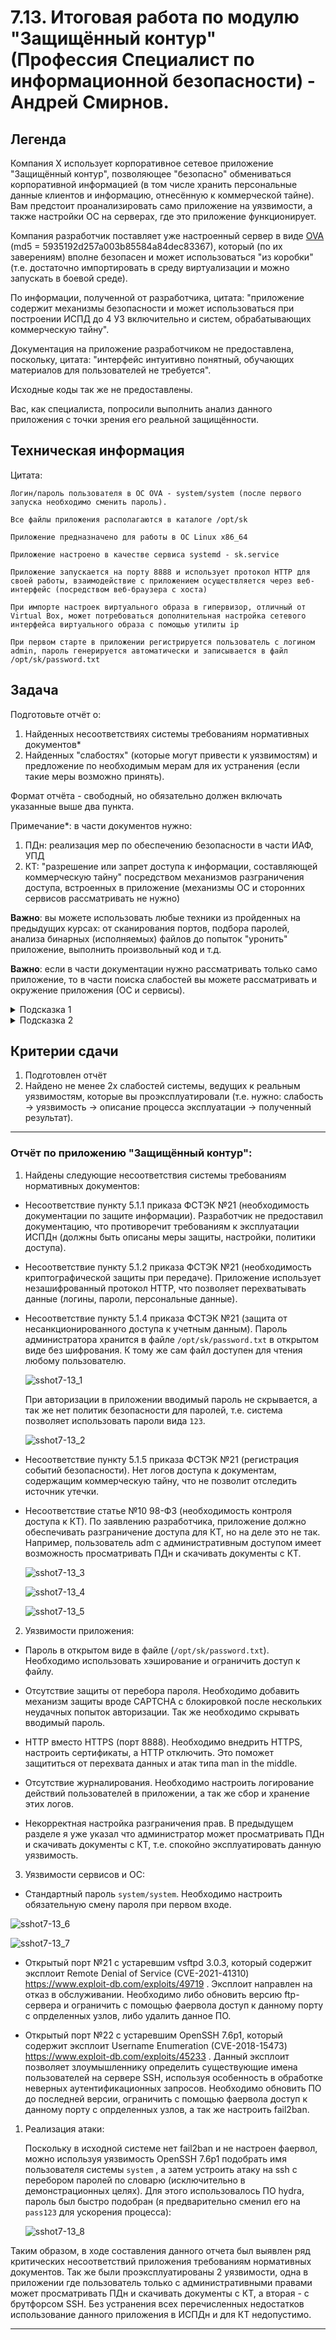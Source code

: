# 7.13. Итоговая работа по модулю "Защищённый контур" (Профессия Специалист по информационной безопасности) - Андрей Смирнов.

## Легенда

Компания Х использует корпоративное сетевое приложение "Защищённый контур", позволяющее "безопасно" обмениваться корпоративной информацией (в том числе хранить персональные данные клиентов и информацию, отнесённую к коммерческой тайне). Вам предстоит проанализировать само приложение на уязвимости, а также настройки ОС на серверах, где это приложение функционирует.

Компания разработчик поставляет уже настроенный сервер в виде [OVA](https://drive.google.com/file/d/1YMAQjcHKimoWVMCAr7G7-ZgNk1cvBaFU/view?usp=sharing) (md5 = 5935192d257a003b85584a84dec83367), который (по их заверениям) вполне безопасен и может использоваться "из коробки" (т.е. достаточно импортировать в среду виртуализации и можно запускать в боевой среде).

По информации, полученной от разработчика, цитата: "приложение содержит механизмы безопасности и может использоваться при построении ИСПД до 4 УЗ включительно и систем, обрабатывающих коммерческую тайну".

Документация на приложение разработчиком не предоставлена, поскольку, цитата: "интерфейс интуитивно понятный, обучающих материалов для пользователей не требуется".

Исходные коды так же не предоставлены.

Вас, как специалиста, попросили выполнить анализ данного приложения с точки зрения его реальной защищённости.

## Техническая информация

Цитата:
```
Логин/пароль пользователя в ОС OVA - system/system (после первого запуска необходимо сменить пароль).

Все файлы приложения располагаются в каталоге /opt/sk

Приложение предназначено для работы в ОС Linux x86_64

Приложение настроено в качестве сервиса systemd - sk.service

Приложение запускается на порту 8888 и использует протокол HTTP для своей работы, взаимодействие с приложением осуществляется через веб-интерфейс (посредством веб-браузера с хоста)

При импорте настроек виртуального образа в гипервизор, отличный от Virtual Box, может потребоваться дополнительная настройка сетевого интерфейса виртуального образа с помощью утилиты ip

При первом старте в приложении регистрируется пользователь с логином admin, пароль генерируется автоматически и записывается в файл /opt/sk/password.txt
```

## Задача

Подготовьте отчёт о:
1. Найденных несоответствиях системы требованиям нормативных документов*
1. Найденных "слабостях" (которые могут привести к уязвимостям) и предложение по необходимым мерам для их устранения (если такие меры возможно принять).

Формат отчёта - свободный, но обязательно должен включать указанные выше два пункта.

Примечание*: в части документов нужно:
1. ПДн: реализация мер по обеспечению безопасности в части ИАФ, УПД
1. КТ: "разрешение или запрет доступа к информации, составляющей коммерческую тайну" посредством механизмов разграничения доступа, встроенных в приложение (механизмы ОС и сторонних сервисов рассматривать не нужно)

**Важно**: вы можете использовать любые техники из пройденных на предыдущих курсах: от сканирования портов, подбора паролей, анализа бинарных (исполняемых) файлов до попыток "уронить" приложение, выполнить произвольный код и т.д.

**Важно**: если в части документации нужно рассматривать только само приложение, то в части поиска слабостей вы можете рассматривать и окружение приложения (ОС и сервисы).

<details>
<summary>Подсказка 1</summary>

Попробуйте пройтись по [CWE TOP 25 2020](https://cwe.mitre.org/top25/archive/2020/2020_cwe_top25.html), не обращая внимания на то, что мы ещё не прходили (SQL, CSRF, XML и т.д.).
</details>

<details>
<summary>Подсказка 2</summary>

Перечень мер защиты, которые необходимо реализовать приведён в [21 приказе ФСТЭК России](https://fstec.ru/dokumenty/vse-dokumenty/prikazy/prikaz-fstek-rossii-ot-18-fevralya-2013-g-n-21)
</details>


## Критерии сдачи

1. Подготовлен отчёт
1. Найдено не менее 2х слабостей системы, ведущих к реальным уязвимостям, которые вы проэксплуатировали (т.е. нужно: слабость -> уязвимость -> описание процесса эксплуатации -> полученный результат).



-----


### Отчёт по приложению "Защищённый контур":

 1. Найдены следующие несоответствия системы требованиям нормативных документов:
   
  - Несоответствие пункту 5.1.1 приказа ФСТЭК №21 (необходимость документации по защите информации). 
    Разработчик не предоставил документацию, что противоречит требованиям к эксплуатации ИСПДн (должны быть описаны меры защиты, настройки, политики доступа). 

  - Несоответствие пункту 5.1.2 приказа ФСТЭК №21 (необходимость криптографической защиты при передаче). 
    Приложение использует незашифрованный протокол HTTP, что позволяет перехватывать данные (логины, пароли, персональные данные). 

  - Несоответствие пункту 5.1.4 приказа ФСТЭК №21 (защита от несанкционированного доступа к учетным данным).
    Пароль администратора хранится в файле `/opt/sk/password.txt`  в открытом виде без шифрования. К тому же сам файл доступен для чтения любому пользователю.

    ![sshot7-13_1](img/7_13-1.jpg)


    При авторизации в приложении вводимый пароль не скрывается, а так же нет политик безопасности для паролей, т.е. система позволяет использовать пароли вида `123`.
    
    ![sshot7-13_2](img/7_13-2.jpg)


  - Несоответствие пункту 5.1.5 приказа ФСТЭК №21 (регистрация событий безопасности).
    Нет логов доступа к документам, содержащим коммерческую тайну, что не позволит отследить источник утечки.

  - Несоответствие статье №10 98-ФЗ (необходимость контроля доступа к КТ).
    По заявлению разработчика, приложение должно обеспечивать разграничение доступа для КТ, но на деле это не так. Например, пользователь adm с административным доступом имеет возможность просматривать ПДн и скачивать документы с КТ.

    ![sshot7-13_3](img/7_13-3.jpg)

    ![sshot7-13_4](img/7_13-4.jpg)

    ![sshot7-13_5](img/7_13-5.jpg)



 2. Уязвимости приложения:
   
   - Пароль в открытом виде в файле (`/opt/sk/password.txt`). Необходимо использовать хэширование и ограничить доступ к файлу.
  
   - Отсутствие защиты от перебора пароля. Необходимо добавить механизм защиты вроде CAPTCHA с блокировкой после нескольких неудачных попыток авторизации. Так же необходимо скрывать вводимый пароль.
  
   - HTTP вместо HTTPS (порт 8888). Необходимо внедрить HTTPS, настроить сертификаты, а HTTP отключить. Это поможет защититься от перехвата данных и атак типа man in the middle.
  
   - Отсутствие журналирования. Необходимо настроить логирование действий пользователей в приложении, а так же сбор и хранение этих логов.
   
   - Некорректная настройка разграничения прав. В предыдущем разделе я уже указал что администратор может просматривать ПДн и скачивать документы с КТ, т.е. спокойно эксплуатировать данную уязвимость.



 3. Уязвимости сервисов и ОС:  
   
   - Стандартный пароль `system/system`. Необходимо настроить обязательную смену пароля при первом входе.
  
  ![sshot7-13_6](img/7_13-6.jpg)


  ![sshot7-13_7](img/7_13-7.jpg)

  
   - Открытый порт №21 с устаревшим vsftpd 3.0.3, который содержит эксплоит Remote Denial of Service (CVE-2021-41310) https://www.exploit-db.com/exploits/49719 . Эксплоит направлен на отказ в обслуживании. 
   Необходимо либо обновить версию ftp-сервера и ограничить с помощью фаервола доступ к данному порту с опрделенных узлов, либо удалить данное ПО.

   - Открытый порт №22 с устаревшим OpenSSH 7.6p1, который содержит эксплоит Username Enumeration (CVE-2018-15473) https://www.exploit-db.com/exploits/45233 . Данный эксплоит позволяет злоумышленнику определить существующие имена пользователей на сервере SSH, используя особенность в обработке неверных аутентификационных запросов. 
   Необходимо обновить ПО до последней версии, ограничить с помощью фаервола доступ к данному порту с опрделенных узлов, а так же настроить fail2ban.


1. Реализация атаки:
   
   Поскольку в исходной системе нет fail2ban и не настроен фаервол, можно используя уязвимость OpenSSH 7.6p1 подобрать имя пользователя системы `system` , а затем устроить атаку на ssh с перебором паролей по словарю (исключительно в демонстрационных целях). Для этого использовалось ПО hydra, пароль был быстро подобран (я предварительно сменил его на `pass123` для ускорения процесса):

   ![sshot7-13_8](img/7_13-8.jpg)



Таким образом, в ходе составления данного отчета был выявлен ряд критических несоответствий приложения требованиям нормативных документов. Так же были проэксплуатированы 2 уязвимости, одна в приложении где пользователь только с административными правами может просматривать ПДн и скачивать документы с КТ, а вторая - с брутфорсом SSH. Без устранения всех перечисленных недостатков использование данного приложения в ИСПДн и для КТ недопустимо.


-----